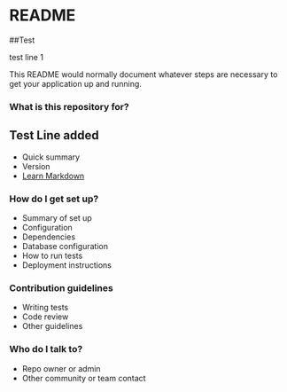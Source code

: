 # README #
##Test

test line 1

This README would normally document whatever steps are necessary to get your application up and running.

### What is this repository for? ###
## Test Line added ###

* Quick summary
* Version
* [Learn Markdown](https://bitbucket.org/tutorials/markdowndemo)


### How do I get set up? ###

* Summary of set up
* Configuration
* Dependencies
* Database configuration
* How to run tests
* Deployment instructions


### Contribution guidelines ###

* Writing tests
* Code review
* Other guidelines

### Who do I talk to? ###

* Repo owner or admin
* Other community or team contact
